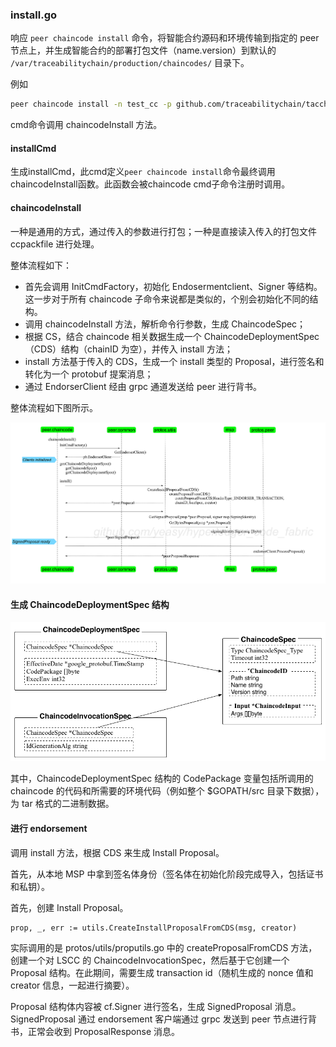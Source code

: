 ### install.go

响应 `peer chaincode install` 命令，将智能合约源码和环境传输到指定的 peer 节点上，并生成智能合约的部署打包文件（name.version）到默认的 `/var/traceabilitychain/production/chaincodes/` 目录下。

例如

```bash
peer chaincode install -n test_cc -p github.com/traceabilitychain/tacchain/examples/chaincode/go/chaincode_example02 -v 1.0
```

cmd命令调用 chaincodeInstall 方法。

#### installCmd

生成installCmd，此cmd定义`peer chaincode install`命令最终调用chaincodeInstall函数。此函数会被chaincode cmd子命令注册时调用。

#### chaincodeInstall 

一种是通用的方式，通过传入的参数进行打包；一种是直接读入传入的打包文件 ccpackfile 进行处理。

整体流程如下：

* 首先会调用 InitCmdFactory，初始化 Endosermentclient、Signer 等结构。这一步对于所有 chaincode 子命令来说都是类似的，个别会初始化不同的结构。
* 调用 chaincodeInstall 方法，解析命令行参数，生成 ChaincodeSpec；
* 根据 CS，结合 chaincode 相关数据生成一个 ChaincodeDeploymentSpec（CDS）结构（chainID 为空），并传入 install 方法；
* install 方法基于传入的 CDS，生成一个 install 类型的 Proposal，进行签名和转化为一个 protobuf 提案消息；
* 通过 EndorserClient 经由 grpc 通道发送给 peer 进行背书。

整体流程如下图所示。

![peer chaincode install 过程](../_images/peer_chaincode_install.png)

#### 生成 ChaincodeDeploymentSpec 结构

![ChaincodeDeploymentSpec 结构](../_images/proto-peer-chaincode.png)

其中，ChaincodeDeploymentSpec 结构的 CodePackage 变量包括所调用的 chaincode 的代码和所需要的环境代码（例如整个 $GOPATH/src 目录下数据），为 tar 格式的二进制数据。

#### 进行 endorsement

调用 install 方法，根据 CDS 来生成 Install Proposal。

首先，从本地 MSP 中拿到签名体身份（签名体在初始化阶段完成导入，包括证书和私钥）。

首先，创建 Install Proposal。

```golang
prop, _, err := utils.CreateInstallProposalFromCDS(msg, creator)
```

实际调用的是 protos/utils/proputils.go 中的 createProposalFromCDS 方法，创建一个对 LSCC 的 ChaincodeInvocationSpec，然后基于它创建一个 Proposal 结构。在此期间，需要生成 transaction id（随机生成的 nonce 值和 creator 信息，一起进行摘要）。

Proposal 结构体内容被 cf.Signer 进行签名，生成 SignedProposal 消息。SignedProposal 通过 endorsement 客户端通过 grpc 发送到 peer 节点进行背书，正常会收到 ProposalResponse 消息。

